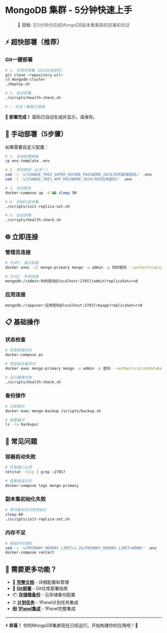 # MongoDB 集群 - 5分钟快速上手

> 🎯 **目标**: 在5分钟内完成MongoDB副本集集群的部署和验证

## ⚡ 超快部署（推荐）

### Git一键部署
```bash
# 1. 克隆并部署（自动生成密码）
git clone <repository-url>
cd mongodb-cluster
./deploy.sh

# 2. 验证部署
./scripts/health-check.sh

# ✅ 完成！集群已就绪
```

**🎉 部署完成！** 密码已自动生成并显示，请保存。

## 🔧 手动部署（5步骤）

如果需要自定义配置：

```bash
# 1. 复制配置模板
cp env.template .env

# 2. 修改密码（必须！）
sed -i 's/CHANGE_THIS_SUPER_SECURE_PASSWORD_2024/你的超强密码/' .env
sed -i 's/CHANGE_THIS_APP_PASSWORD_2024/你的应用密码/' .env

# 3. 启动服务
docker-compose up -d && sleep 30

# 4. 初始化副本集  
./scripts/init-replica-set.sh

# 5. 验证部署
./scripts/health-check.sh
```

## 🌐 立即连接

### 管理员连接
```bash
# 方式1: 通过容器
docker exec -it mongo-primary mongo -u admin -p 你的密码 --authenticationDatabase admin

# 方式2: 外部连接
mongodb://admin:你的密码@localhost:27017/admin?replicaSet=rs0
```

### 应用连接
```bash
mongodb://appuser:应用密码@localhost:27017/myapp?replicaSet=rs0
```

## 📋 基础操作

### 状态检查
```bash
# 检查容器状态
docker-compose ps

# 检查副本集状态  
docker exec mongo-primary mongo -u admin -p 密码 --authenticationDatabase admin --eval "rs.status()"

# 运行健康检查
./scripts/health-check.sh
```

### 备份操作
```bash
# 立即备份
docker exec mongo-backup /scripts/backup.sh

# 查看备份
ls -la backups/
```

## 🚨 常见问题

### 容器启动失败
```bash
# 检查端口占用
netstat -tlnp | grep :27017

# 查看错误日志
docker-compose logs mongo-primary
```

### 副本集初始化失败
```bash
# 等待更长时间再初始化
sleep 60
./scripts/init-replica-set.sh
```

### 内存不足
```bash
# 降低内存限制
sed -i 's/PRIMARY_MEMORY_LIMIT=1.2G/PRIMARY_MEMORY_LIMIT=800M/' .env
docker-compose restart
```

## 🔗 需要更多功能？

- 📖 **[完整文档](README.md)** - 详细配置和管理
- 🎯 **[Git部署](GIT_DEPLOY.md)** - Git仓库部署指南
- 📦 **[存储桶备份](BUCKET_BACKUP.md)** - 云存储备份配置
- ⏰ **[计划任务](1PANEL_CRON.md)** - 1Panel计划任务集成
- 🎛️ **[1Panel集成](1PANEL_INTEGRATION.md)** - 1Panel完整集成

---

**⚡ 恭喜！** 你的MongoDB集群现在已经运行。开始构建你的应用吧！🚀 